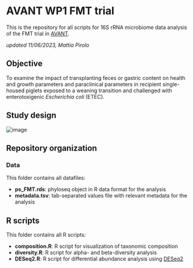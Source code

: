 # AVANT WP1 FMT trial
This is the repository for all scripts for 16S rRNA microbiome data analysis of the FMT trial in [AVANT](https://avant-project.eu/).

*updated 11/06/2023, Mattia Pirolo*

## Objective
To examine the impact of transplanting feces or gastric content on health and growth parameters and paraclinical parameters in recipient single-housed piglets exposed to a weaning transition and challenged with enterotoxigenic *Escherichia coli* (ETEC).

## Study design
![image](https://github.com/mpirolo/Pilot-repository-16S/assets/54710620/c3fb1634-d19b-4120-b716-2d2f963cc0e7)

## Repository organization
### Data
This folder contains all datafiles:
- **ps_FMT.rds**: phyloseq object in R data format for the analysis
- **metadata.tsv**: tab-separated values file with relevant metadata for the analysis
## R scripts
This folder contains all R scripts:
- **composition.R**: R script for visualization of taxonomic composition
- **diversity.R**: R script for alpha- and beta-diversity analysis
- **DESeq2.R**: R script for differential abundance analysis using [DESeq2](https://bioconductor.org/packages/release/bioc/html/DESeq2.html)

